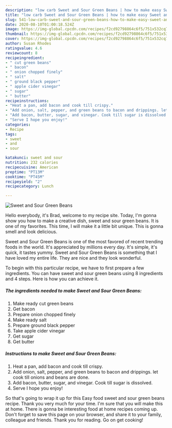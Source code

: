 ```yaml
---
description: "low carb Sweet and Sour Green Beans | how to make easy Sweet and Sour Green Beans"
title: "low carb Sweet and Sour Green Beans | how to make easy Sweet and Sour Green Beans"
slug: 541-low-carb-sweet-and-sour-green-beans-how-to-make-easy-sweet-and-sour-green-beans
date: 2020-08-10T01:00:18.524Z
image: https://img-global.cpcdn.com/recipes/f2cd92798864c6f5/751x532cq70/sweet-and-sour-green-beans-recipe-main-photo.jpg
thumbnail: https://img-global.cpcdn.com/recipes/f2cd92798864c6f5/751x532cq70/sweet-and-sour-green-beans-recipe-main-photo.jpg
cover: https://img-global.cpcdn.com/recipes/f2cd92798864c6f5/751x532cq70/sweet-and-sour-green-beans-recipe-main-photo.jpg
author: Susan Rhodes
ratingvalue: 4.6
reviewcount: 8
recipeingredient:
- " cut green beans"
- " bacon"
- " onion chopped finely"
- " salt"
- " ground black pepper"
- " apple cider vinegar"
- " sugar"
- " butter"
recipeinstructions:
- "Heat a pan, add bacon and cook till crispy."
- "Add onion, salt, pepper, and green beans to bacon and drippings. let cook till onions and beans are done."
- "Add bacon, butter, sugar, and vinegar. Cook till sugar is dissolved."
- "Serve I hope you enjoy!"
categories:
- Recipe
tags:
- sweet
- and
- sour

katakunci: sweet and sour 
nutrition: 232 calories
recipecuisine: American
preptime: "PT13M"
cooktime: "PT45M"
recipeyield: "2"
recipecategory: Lunch

---
```



![Sweet and Sour Green Beans](https://img-global.cpcdn.com/recipes/f2cd92798864c6f5/751x532cq70/sweet-and-sour-green-beans-recipe-main-photo.jpg)

Hello everybody, it's Brad, welcome to my recipe site. Today, I'm gonna show you how to make a creative dish, sweet and sour green beans. It is one of my favorites. This time, I will make it a little bit unique. This is gonna smell and look delicious.

Sweet and Sour Green Beans is one of the most favored of recent trending foods in the world. It's appreciated by millions every day. It's simple, it's quick, it tastes yummy. Sweet and Sour Green Beans is something that I have loved my entire life. They are nice and they look wonderful.




To begin with this particular recipe, we have to first prepare a few ingredients. You can have sweet and sour green beans using 8 ingredients and 4 steps. Here is how you can achieve it.

<!--inarticleads1-->

##### The ingredients needed to make Sweet and Sour Green Beans:

1. Make ready  cut green beans
1. Get  bacon
1. Prepare  onion chopped finely
1. Make ready  salt
1. Prepare  ground black pepper
1. Take  apple cider vinegar
1. Get  sugar
1. Get  butter




<!--inarticleads2-->

##### Instructions to make Sweet and Sour Green Beans:

1. Heat a pan, add bacon and cook till crispy.
1. Add onion, salt, pepper, and green beans to bacon and drippings. let cook till onions and beans are done.
1. Add bacon, butter, sugar, and vinegar. Cook till sugar is dissolved.
1. Serve I hope you enjoy!




So that's going to wrap it up for this Easy food sweet and sour green beans recipe. Thank you very much for your time. I'm sure that you will make this at home. There is gonna be interesting food at home recipes coming up. Don't forget to save this page on your browser, and share it to your family, colleague and friends. Thank you for reading. Go on get cooking!
